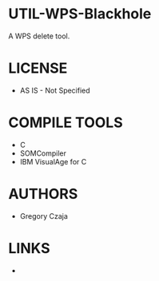 UTIL-WPS-Blackhole
==================

A WPS delete tool.

LICENSE
===============
* AS IS - Not Specified

COMPILE TOOLS
===============
* C
* SOMCompiler
* IBM VisualAge for C

AUTHORS
===============
* Gregory Czaja

LINKS
===============
* 
